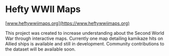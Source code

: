 # Hefty WWII Maps

[www.heftywwiimaps.org](https://www.heftywwiimaps.org)

This project was created to increase understanding about the Second World War through interactive maps. Currently one map detailing kamikaze hits on Allied ships is available and still in development. Community contributions to the dataset will be available soon.
